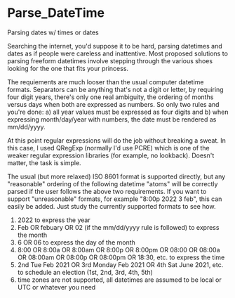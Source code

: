 # Parse_DateTime
Parsing dates w/ times or dates

Searching the internet, you'd suppose it to be hard, parsing datetimes and dates as if people were careless and inattentive. Most proposed solutions to parsing freeform datetimes involve stepping through the various shoes looking for the one that fits your princess.

The requiements are much looser than the usual computer datetime formats. Separators can be anything that's not a digit or letter, by requiring four digit years, there's only one real ambiguity, the ordering of months versus days when both are expressed as numbers. So only two rules and you're done: a) all year values must be expressed as four digits and b) when expressing month/day/year with numbers, the date must be rendered as mm/dd/yyyy.

At this point regular expressions will do the job without breaking a sweat. In this case, I used QRegExp (normally I'd use PCRE) which is one of the weaker regular expression libraries (for example, no lookback). Doesn't matter, the task is simple.

The usual (but more relaxed) ISO 8601 format is supported directly, but any "reasonable" ordering of the following datetime "atoms" will be correctly parsed if the user follows the above two requirements. If you want to support "unreasonable" formats, for example "8:00p 2022 3 feb", this can easily be added. Just study the currently supported formats to see how.
1) 2022 to express the year
2) Feb OR febuary OR 02 (if the mm/dd/yyyy rule is followed) to express the month
3) 6 OR 06 to express the day of the month
4) 8:00 OR 8:00a OR 8:00am OR 8:00p OR 8:00pm OR 08:00 OR 08:00a OR 08:00am OR 08:00p OR 08:00pm OR 18:30, etc. to express the time
5) 2nd Tue Feb 2021 OR 3rd Monday Feb 2021 OR 4th Sat June 2021, etc. to schedule an election (1st, 2nd, 3rd, 4th, 5th)
6) time zones are not supported, all datetimes are assumed to be local or UTC or whatever you need
